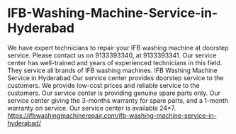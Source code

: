 # IFB-Washing-Machine-Service-in-Hyderabad
 We have expert technicians to repair your IFB washing machine at doorstep service. Please contact us on 9133393340, at 9133393341. Our service center has well-trained and years of experienced technicians in this field. They service all brands of IFB washing machines. IFB Washing Machine Service in Hyderabad Our service center provides doorstep service to the customers. We provide low-cost prices and reliable service to the customers. Our service center is providing genuine spare parts only. Our service center giving the 3-months warranty for spare parts, and a 1-month warranty on service. Our service center is available  24*7. https://ifbwashingmachinerepair.com/ifb-washing-machine-service-in-hyderabad/
